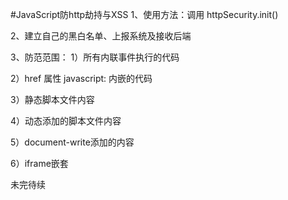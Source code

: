 #JavaScript防http劫持与XSS
1、使用方法：调用 httpSecurity.init()

2、建立自己的黑白名单、上报系统及接收后端

3、防范范围：
   1）所有内联事件执行的代码 
   
   2）href 属性 javascript: 内嵌的代码
   
   3）静态脚本文件内容
   
   4）动态添加的脚本文件内容
   
   5）document-write添加的内容
   
   6）iframe嵌套
   
   未完待续
